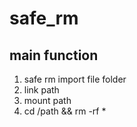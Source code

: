 # safe_rm
## main function
1. safe rm import file folder
2. link path
3. mount path
4. cd /path && rm -rf *
